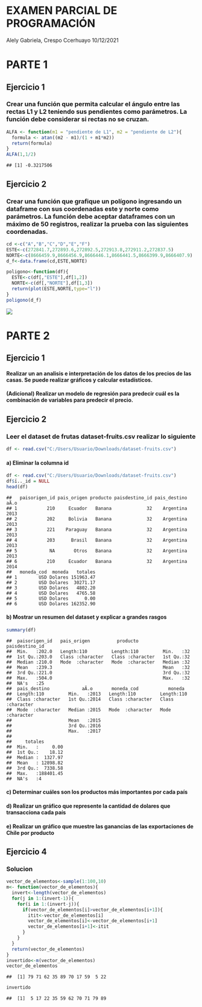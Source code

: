 EXAMEN PARCIAL DE PROGRAMACIÓN
================
Alely Gabriela, Crespo Ccerhuayo
10/12/2021

# PARTE 1

## Ejercicio 1

### Crear una función que permita calcular el ángulo entre las rectas L1 y L2 teniendo sus pendientes como parámetros. La función debe considerar si rectas no se cruzan.

``` r
ALFA <- function(m1 = "pendiente de L1", m2 = "pendiente de L2"){
  formula <- atan((m2 - m1)/(1 + m1*m2))
  return(formula)
}
ALFA(1,1/2)
```

    ## [1] -0.3217506

## Ejercicio 2

### Crear una función que grafique un polígono ingresando un dataframe con sus coordenadas este y norte como parámetros. La función debe aceptar dataframes con un máximo de 50 registros, realizar la prueba con las siguientes coordenadas.

``` r
cd <-c("A","B","C","D","E","F")
ESTE<-c(272841.7,272893.6,272892.5,272913.8,272911.2,272837.5)
NORTE<-c(8666459.9,8666456.9,8666446.1,8666441.5,8666399.9,8666407.9)
d_f<-data.frame(cd,ESTE,NORTE)

poligono<-function(df){
  ESTE<-c(df[,"ESTE"],df[1,2])
  NORTE<-c(df[,"NORTE"],df[1,3])
  return(plot(ESTE,NORTE,type="l"))
}
poligono(d_f)
```

![](examen-parcial-crespo-alely_files/figure-gfm/unnamed-chunk-2-1.png)<!-- -->

# PARTE 2

## Ejercicio 1

#### Realizar un an analisis e interpretación de los datos de los precios de las casas. Se puede realizar gráficos y calcular estadísticos.

#### (Adicional) Realizar un modelo de regresión para predecir cuál es la combinación de variables para predecir el precio.

## Ejercicio 2

### Leer el dataset de frutas dataset-fruits.csv realizar lo siguiente

``` r
df <- read.csv("C:/Users/Usuario/Downloads/dataset-fruits.csv")
```

#### a) Eliminar la columna id

``` r
df <- read.csv("C:/Users/Usuario/Downloads/dataset-fruits.csv")
df$ï.._id = NULL 
head(df)
```

    ##   paisorigen_id pais_origen producto paisdestino_id pais_destino aÃ.o
    ## 1           210     Ecuador   Banana             32    Argentina 2013
    ## 2           202     Bolivia   Banana             32    Argentina 2013
    ## 3           221    Paraguay   Banana             32    Argentina 2013
    ## 4           203      Brasil   Banana             32    Argentina 2013
    ## 5            NA       Otros   Banana             32    Argentina 2013
    ## 6           210     Ecuador   Banana             32    Argentina 2014
    ##   moneda_cod  moneda   totales
    ## 1        USD Dolares 151963.47
    ## 2        USD Dolares  30271.17
    ## 3        USD Dolares   4802.20
    ## 4        USD Dolares   4765.58
    ## 5        USD Dolares      0.00
    ## 6        USD Dolares 162352.90

#### b) Mostrar un resumen del dataset y explicar a grandes rasgos

``` r
summary(df)
```

    ##  paisorigen_id   pais_origen          producto         paisdestino_id
    ##  Min.   :202.0   Length:110         Length:110         Min.   :32    
    ##  1st Qu.:203.0   Class :character   Class :character   1st Qu.:32    
    ##  Median :210.0   Mode  :character   Mode  :character   Median :32    
    ##  Mean   :239.3                                         Mean   :32    
    ##  3rd Qu.:221.0                                         3rd Qu.:32    
    ##  Max.   :504.0                                         Max.   :32    
    ##  NA's   :25                                                          
    ##  pais_destino            aÃ.o       moneda_cod           moneda         
    ##  Length:110         Min.   :2013   Length:110         Length:110        
    ##  Class :character   1st Qu.:2014   Class :character   Class :character  
    ##  Mode  :character   Median :2015   Mode  :character   Mode  :character  
    ##                     Mean   :2015                                        
    ##                     3rd Qu.:2016                                        
    ##                     Max.   :2017                                        
    ##                                                                         
    ##     totales         
    ##  Min.   :     0.00  
    ##  1st Qu.:    18.12  
    ##  Median :  1327.97  
    ##  Mean   : 12898.82  
    ##  3rd Qu.:  7338.58  
    ##  Max.   :188401.45  
    ##  NA's   :4

#### c) Determinar cuáles son los productos más importantes por cada país

#### d) Realizar un gráfico que represente la cantidad de dolares que transacciona cada país

#### e) Realizar un gráfico que muestre las ganancias de las exportaciones de Chile por producto

## Ejercicio 4

### Solucion

``` r
vector_de_elementos<-sample(1:100,10)
m<- function(vector_de_elementos){
  invert<-length(vector_de_elementos)
  for(j in 1:(invert-1)){
    for(i in 1:(invert-j)){
      if(vector_de_elementos[i]>vector_de_elementos[i+1]){
        itit<-vector_de_elementos[i]
        vector_de_elementos[i]<-vector_de_elementos[i+1]
        vector_de_elementos[i+1]<-itit
      }
    }
  }
  return(vector_de_elementos)
}
invertido<-m(vector_de_elementos)
vector_de_elementos
```

    ##  [1] 79 71 62 35 89 70 17 59  5 22

``` r
invertido
```

    ##  [1]  5 17 22 35 59 62 70 71 79 89
